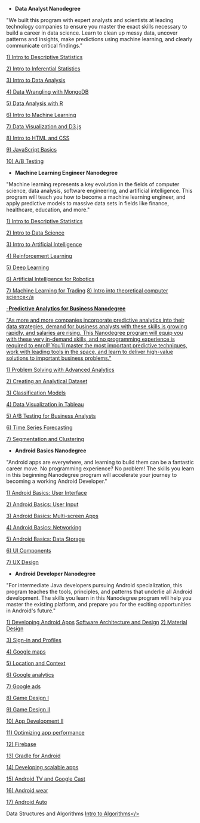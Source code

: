 - **Data Analyst Nanodegree**

"We built this program with expert analysts and scientists at leading technology companies to ensure you master the exact skills necessary to build a career in data science. Learn to clean up messy data, uncover patterns and insights, make predictions using machine learning, and clearly communicate critical findings."

<a href="https://www.udacity.com/course/intro-to-descriptive-statistics--ud827">1) Intro to Descriptive Statistics</a>

<a href="https://www.udacity.com/course/intro-to-inferential-statistics--ud201">2) Intro to Inferential Statistics</a>

<a href="https://www.udacity.com/course/intro-to-data-analysis--ud170">3) Intro to Data Analysis</a>

<a href="https://www.udacity.com/course/data-wrangling-with-mongodb--ud032">4) Data Wrangling with MongoDB</a>

<a href="https://www.udacity.com/course/data-analysis-with-r--ud651">5) Data Analysis with R</a>

<a href="https://www.udacity.com/course/intro-to-machine-learning--ud120">6) Intro to Machine Learning</a>

<a href="https://www.udacity.com/course/data-visualization-and-d3js--ud507">7) Data Visualization and D3.js</a>

<a href="https://www.udacity.com/course/intro-to-html-and-css--ud304">8) Intro to HTML and CSS</a>

<a href="https://www.udacity.com/course/intro-to-javascript--ud803">9) JavaScript Basics</a>

<a href="https://www.udacity.com/course/ab-testing--ud257">10) A/B Testing</a>


- **Machine Learning Engineer Nanodegree**

"Machine learning represents a key evolution in the fields of computer science, data analysis, software engineering, and artificial intelligence. This program will teach you how to become a machine learning engineer, and apply predictive models to massive data sets in fields like finance, healthcare, education, and more."

<a href="https://www.udacity.com/course/intro-to-descriptive-statistics--ud827">1) Intro to Descriptive Statistics</a>

<a href="https://www.udacity.com/course/intro-to-data-science--ud359">2) Intro to Data Science</a>

<a href="https://www.udacity.com/course/intro-to-artificial-intelligence--cs271">3) Intro to Artificial Intelligence</a>

<a href="https://www.udacity.com/course/reinforcement-learning--ud600">4) Reinforcement Learning</a>

<a href="https://www.udacity.com/course/deep-learning--ud730">5) Deep Learning</a>

<a href="https://www.udacity.com/course/artificial-intelligence-for-robotics--cs373">6) Artificial Intelligence for Robotics</a>

<a href="https://www.udacity.com/course/machine-learning-for-trading--ud501">7) Machine Learning for Trading</a>
<a href="https://www.udacity.com/course/intro-to-theoretical-computer-science--cs313">8) Intro into theoretical computer science</a

-**Predictive Analytics for Business Nanodegree**

"As more and more companies incorporate predictive analytics into their data strategies, demand for business analysts with these skills is growing rapidly, and salaries are rising. This Nanodegree program will equip you with these very in-demand skills, and no programming experience is required to enroll! You’ll master the most important predictive techniques, work with leading tools in the space, and learn to deliver high-value solutions to important business problems."

<a href="https://www.udacity.com/course/problem-solving-with-advanced-analytics--ud976">1) Problem Solving with Advanced Analytics</a>

<a href="https://www.udacity.com/course/creating-an-analytical-dataset--ud977">2) Creating an Analytical Dataset</a>

<a href="https://www.udacity.com/course/classification-models--ud978">3) Classification Models</a>

<a href="https://www.udacity.com/course/data-visualization-in-tableau--ud1006">4) Data Visualization in Tableau</a>

<a href="https://www.udacity.com/course/ab-testing--ud979">5) A/B Testing for Business Analysts</a>

<a href="https://www.udacity.com/course/time-series-forecasting--ud980">6) Time Series Forecasting</a>

<a href="https://www.udacity.com/course/segmentation-and-clustering--ud981">7) Segmentation and Clustering</a>


- **Android Basics Nanodegree**

"Android apps are everywhere, and learning to build them can be a fantastic career move. No programming experience? No problem! The skills you learn in this beginning Nanodegree program will accelerate your journey to becoming a working Android Developer."

<a href="https://www.udacity.com/course/android-basics-user-interface--ud834"> 1) Android Basics: User Interface</a>

<a href="https://www.udacity.com/course/android-basics-user-input--ud836">2) Android Basics: User Input</a>

<a href="https://www.udacity.com/course/android-basics-multi-screen-apps--ud839">3) Android Basics: Multi-screen Apps</a>

<a href="https://www.udacity.com/course/android-basics-networking--ud843">4) Android Basics: Networking</a>

<a href="https://www.udacity.com/course/android-basics-data-storage--ud845">5) Android Basics: Data Storage</a>

<a href="https://www.udacity.com/course/how-to-create-anything-in-android--ud802">6) UI Components</a>

<a href="https://www.udacity.com/course/ux-design-for-mobile-developers--ud849">7) UX Design </a>

- **Android Developer Nanodegree**

"For intermediate Java developers pursuing Android specialization, this program teaches the tools, principles, and patterns that underlie all Android development. The skills you learn in this Nanodegree program will help you master the existing platform, and prepare you for the exciting opportunities in Android's future."

<a href="https://www.udacity.com/course/developing-android-apps--ud853">1) Developing Android Apps</a>
<a href="https://www.udacity.com/course/software-architecture-design--ud821"> Software Architecture and Design</a>
<a href="https://www.udacity.com/course/material-design-for-android-developers--ud862">2) Material Design</a>

<a href="https://www.udacity.com/course/add-google-sign-in-to-your-android-apps--ud876-5">3) Sign-in and Profiles</a>

<a href="https://www.udacity.com/course/add-google-maps-to-your-android-app--ud876-4">4) Google maps</a>

<a href="https://www.udacity.com/course/google-location-services-on-android--ud876-1">5) Location and Context</a>

<a href="https://www.udacity.com/course/google-analytics-for-android--ud876-2">6) Google analytics</a>

<a href="https://www.udacity.com/course/monetize-your-android-app-with-ads--ud876-3">7) Google ads</a>

<a href="https://www.udacity.com/course/2d-game-development-with-libgdx--ud405">8) Game Design I</a>

<a href="https://www.udacity.com/course/how-to-make-a-platformer-using-libgdx--ud406"> 9) Game Design II</a>

<a href="https://www.udacity.com/course/advanced-android-app-development--ud855">10) App Development II</a>

<a href="https://www.udacity.com/course/android-performance--ud825">11) Optimizing app performance</a>

<a href="https://www.udacity.com/course/firebase-essentials-for-android--ud009">12) Firebase</a>

<a href="https://www.udacity.com/course/gradle-for-android-and-java--ud867">13) Gradle for Android</a>

<a href="https://www.udacity.com/course/developing-scalable-apps-in-java--ud859">14) Developing scalable apps</a>

<a href="https://www.udacity.com/course/android-tv-and-google-cast-development--ud875B">15) Android TV and Google Cast</a>

<a href="https://www.udacity.com/course/android-wear-development--ud875A">16) Android wear</a>

<a href="https://www.udacity.com/course/android-auto-development--ud875C">17) Android Auto</a>


Data Structures and Algorithms
<a href="https://www.udacity.com/course/intro-to-algorithms--cs215">Intro to Algorithms</>
 <a href="https://www.udacity.com/course/intro-to-computer-science--cs101">
 
